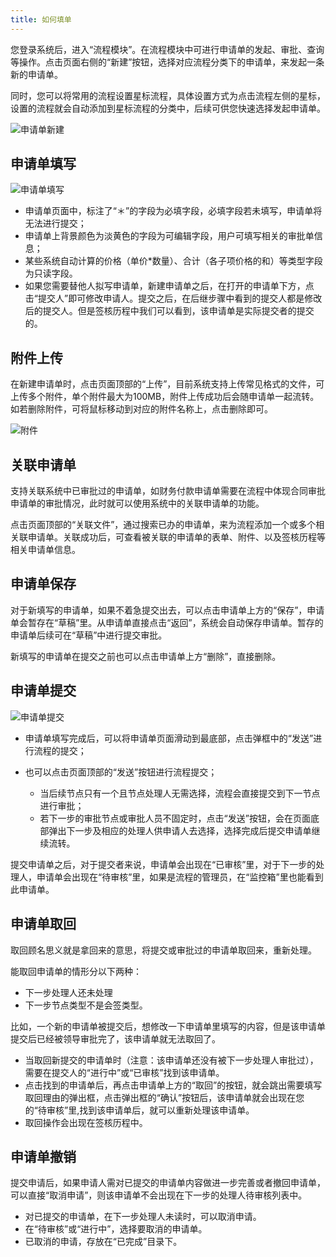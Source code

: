 ```yaml
---
title: 如何填单
---
```


您登录系统后，进入“流程模块”。在流程模块中可进行申请单的发起、审批、查询等操作。点击页面右侧的“新建”按钮，选择对应流程分类下的申请单，来发起一条新的申请单。

同时，您可以将常用的流程设置星标流程，具体设置方式为点击流程左侧的星标，设置的流程就会自动添加到星标流程的分类中，后续可供您快速选择发起申请单。

![申请单新建](assets/workflow/申请单新建.png)


## 申请单填写

![申请单填写](assets/workflow/申请单填写.png)

- 申请单页面中，标注了“＊”的字段为必填字段，必填字段若未填写，申请单将无法进行提交；
- 申请单上背景颜色为淡黄色的字段为可编辑字段，用户可填写相关的审批单信息；
- 某些系统自动计算的价格（单价*数量）、合计（各子项价格的和）等类型字段为只读字段。
- 如果您需要替他人拟写申请单，新建申请单之后，在打开的申请单下方，点击“提交人”即可修改申请人。提交之后，在后继步骤中看到的提交人都是修改后的提交人。但是签核历程中我们可以看到，该申请单是实际提交者的提交的。

## 附件上传

在新建申请单时，点击页面顶部的“上传”，目前系统支持上传常见格式的文件，可上传多个附件，单个附件最大为100MB，附件上传成功后会随申请单一起流转。如若删除附件，可将鼠标移动到对应的附件名称上，点击删除即可。

  ![附件](assets/workflow/附件删除.png)


## 关联申请单

支持关联系统中已审批过的申请单，如财务付款申请单需要在流程中体现合同审批申请单的审批情况，此时就可以使用系统中的关联申请单的功能。

点击页面顶部的“关联文件”，通过搜索已办的申请单，来为流程添加一个或多个相关联申请单。关联成功后，可查看被关联的申请单的表单、附件、以及签核历程等相关申请单信息。

## 申请单保存

 对于新填写的申请单，如果不着急提交出去，可以点击申请单上方的“保存”，申请单会暂存在“草稿”里。从申请单直接点击“返回”，系统会自动保存申请单。暂存的申请单后续可在“草稿”中进行提交审批。

 新填写的申请单在提交之前也可以点击申请单上方“删除”，直接删除。

## 申请单提交

  ![申请单提交](assets/workflow/申请单提交.png)

- 申请单填写完成后，可以将申请单页面滑动到最底部，点击弹框中的“发送”进行流程的提交；
- 也可以点击页面顶部的“发送”按钮进行流程提交；

  - 当后续节点只有一个且节点处理人无需选择，流程会直接提交到下一节点进行审批；
  - 若下一步的审批节点或审批人员不固定时，点击“发送”按钮，会在页面底部弹出下一步及相应的处理人供申请人去选择，选择完成后提交申请单继续流转。


提交申请单之后，对于提交者来说，申请单会出现在“已审核”里，对于下一步的处理人，申请单会出现在“待审核”里，如果是流程的管理员，在“监控箱”里也能看到此申请单。

## 申请单取回

取回顾名思义就是拿回来的意思，将提交或审批过的申请单取回来，重新处理。    

能取回申请单的情形分以下两种：
- 下一步处理人还未处理
- 下一步节点类型不是会签类型。

比如，一个新的申请单被提交后，想修改一下申请单里填写的内容，但是该申请单提交后已经被领导审批完了，该申请单就无法取回了。

- 当取回新提交的申请单时（注意：该申请单还没有被下一步处理人审批过），需要在提交人的“进行中”或“已审核”找到该申请单。
- 点击找到的申请单后，再点击申请单上方的“取回”的按钮，就会跳出需要填写取回理由的弹出框，点击弹出框的“确认”按钮后，该申请单就会出现在您的“待审核”里,找到该申请单后，就可以重新处理该申请单。
- 取回操作会出现在签核历程中。


## 申请单撤销

提交申请后，如果申请人需对已提交的申请单内容做进一步完善或者撤回申请单，可以直接“取消申请”，则该申请单不会出现在下一步的处理人待审核列表中。

- 对已提交的申请单，在下一步处理人未读时，可以取消申请。
- 在“待审核”或“进行中”，选择要取消的申请单。
- 已取消的申请，存放在“已完成”目录下。
